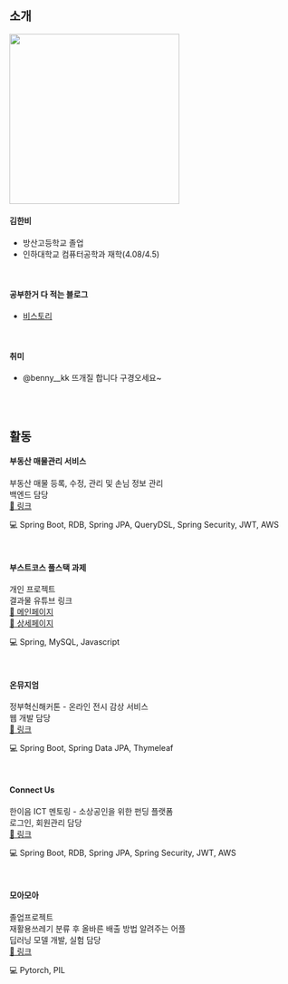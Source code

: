 ## 소개
<img src="https://user-images.githubusercontent.com/36736904/116638309-072ab400-a9a1-11eb-9444-7cbd0c121b26.jpg" width="300" height="300">

#### 김한비
+ 방산고등학교 졸업
+ 인하대학교 컴퓨터공학과 재학(4.08/4.5)
<br>

#### 공부한거 다 적는 블로그
+ <a class="repo-link" href="https://hanbi97.tistory.com/">비스토리</a>
<br>

#### 취미
+ @benny__kk 뜨개질 합니다 구경오세요~ 
<br>
<br>

## 활동
#### 부동산 매물관리 서비스
 부동산 매물 등록, 수정, 관리 및 손님 정보 관리 <br>
 백엔드 담당 <br>
 <a class="repo-link" href="https://github.com/hanbi97/Boodong-Server">🔎 링크</a>
 <p class="content-tech">💻 Spring Boot, RDB, Spring JPA, QueryDSL, Spring Security, JWT, AWS</p>

<br>

#### 부스트코스 풀스택 과제
 개인 프로젝트 <br> 결과물 유튜브 링크 <br>
 <a class="repo-link" href="https://youtu.be/VS19Yf1gT2g">🔎 메인페이지</a> <br>
 <a class="repo-link" href="https://youtu.be/PuXEqwiFsx4">🔎 상세페이지</a>
 <p class="content-tech">💻 Spring, MySQL, Javascript</p>
 
<br>


#### 온뮤지엄
정부혁신해커톤 - 온라인 전시 감상 서비스<br> 웹 개발 담당 <br>
<a class="repo-link" href="https://github.com/hanbi97/onmuseum-4th-civickhack">🔎 링크</a>
<p class="content-tech">💻 Spring Boot, Spring Data JPA, Thymeleaf</p>
<br>


#### Connect Us
한이음 ICT 멘토링 - 소상공인을 위한 펀딩 플랫폼<br> 로그인, 회원관리 담당 <br>
<a class="repo-link" href="https://github.com/hanbi97/connect-us">🔎 링크</a>
<p class="content-tech">💻 Spring Boot, RDB, Spring JPA, Spring Security, JWT, AWS</p>
 
 
<br>

#### 모아모아
졸업프로젝트 <br> 재활용쓰레기 분류 후 올바른 배출 방법 알려주는 어플 <br>
딥러닝 모델 개발, 실험 담당 <br>
<a class="repo-link" href="https://github.com/hanbi97/recyclingClassificationApp">🔎 링크</a>
<p class="content-tech">💻 Pytorch, PIL</p>
